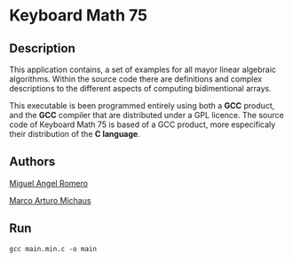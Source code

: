 # Keyboard Math 75

## Description

This application contains, a set of examples for all mayor linear algebraic algorithms. Within the source code there are definitions and complex descriptions to the different aspects of computing bidimentional arrays.

This executable is been programmed entirely using both a <b>GCC</b> product, and the <b>GCC</b> compiler that are distributed under a GPL licence. The source code of Keyboard Math 75 is based of a GCC product, more especificaly their distribution of the <b> C language</b>.

## Authors

<a href="https://www.facebook.com/onetrueromero/">Miguel Angel Romero</a>

<a href="https://www.facebook.com/Marco.Michaus.13">Marco Arturo Michaus</a>

## Run

    gcc main.min.c -o main
